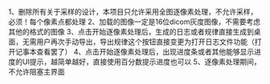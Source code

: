 1、删除所有关于采样的设计，本项目只允许采用全图逐像素处理，不允许采样，必须！每个像素点都处理
2、加载的图像一定是16位dicom灰度图像，不需要考虑其他的格式的图像
3、点击开始逐像素处理后，生成的日志或者规律直接生成到桌面，无需用户再次手动导出，导出规律这个按钮直接变更为打开日志文件功能（打开记事本查看罢了）
4、点击开始逐像素处理后，出现进度条或者其他能够显示进度的UI提示，越简单越好，直接使用百分数提示进度也可以
5、逐像素处理期间，不允许阻塞主界面